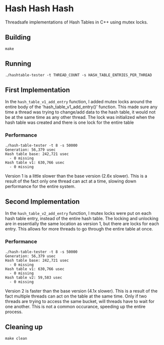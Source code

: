# Hash Hash Hash
Threadsafe implementations of Hash Tables in C++ using mutex locks.

## Building
```shell
make
```

## Running
```shell
./hashtable-tester -t THREAD_COUNT -s HASH_TABLE_ENTRIES_PER_THREAD
```

## First Implementation
In the `hash_table_v1_add_entry` function, I added mutex locks around the entire body of the 'hash_table_v1_add_entry()' function. This made sure any time a thread was trying to change/add data to the hash table, it would not be at the same time as any other thread. The lock was initialized when the hash table was created and there is one lock for the entire table

### Performance
```shell
./hash-table-tester -t 8 -s 50000
Generation: 56,379 usec
Hash table base: 242,721 usec
  - 0 missing
Hash table v1: 630,766 usec
  - 0 missing
```
Version 1 is a little slower than the base version (2.6x slower). This is a result of the fact only one thread can act at a time, slowing down performance for the entire system.

## Second Implementation
In the `hash_table_v2_add_entry` function, I mutex locks were put on each hash table entry, instead of the entire hash table. The locking and unlocking are in essentially the same location as version 1, but there are locks for each entry. This allows for more threads to go through the entire table at once.

### Performance
```shell
./hash-table-tester -t 8 -s 50000
Generation: 56,379 usec
Hash table base: 242,721 usec
  - 0 missing
Hash table v1: 630,766 usec
  - 0 missing
Hash table v2: 59,583 usec
  - 0 missing
```
Version 2 is  faster than the base version (4.1x slower). This is a result of the fact multiple threads can act on the table at the same time. Only if two threads are trying to access the same bucket, will threads have to wait for one another. This is not a common occurance, speeding up the entire process.


## Cleaning up
```shell
make clean
```
